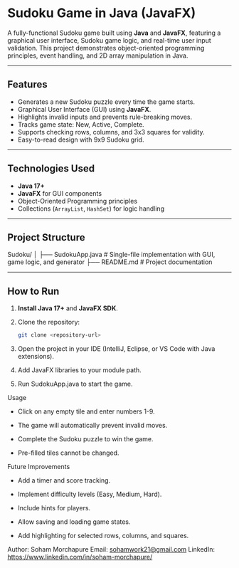 # Sudoku Game in Java (JavaFX)

A fully-functional Sudoku game built using **Java** and **JavaFX**, featuring a graphical user interface, Sudoku game logic, and real-time user input validation. This project demonstrates object-oriented programming principles, event handling, and 2D array manipulation in Java.

---

## Features

- Generates a new Sudoku puzzle every time the game starts.  
- Graphical User Interface (GUI) using **JavaFX**.  
- Highlights invalid inputs and prevents rule-breaking moves.  
- Tracks game state: New, Active, Complete.  
- Supports checking rows, columns, and 3x3 squares for validity.  
- Easy-to-read design with 9x9 Sudoku grid.  

---

## Technologies Used

- **Java 17+**  
- **JavaFX** for GUI components  
- Object-Oriented Programming principles  
- Collections (`ArrayList`, `HashSet`) for logic handling  

---

## Project Structure



Sudoku/
│
├── SudokuApp.java # Single-file implementation with GUI, game logic, and generator
├── README.md # Project documentation


---

## How to Run

1. **Install Java 17+** and **JavaFX SDK**.  
2. Clone the repository:  
   ```bash
   git clone <repository-url>


3. Open the project in your IDE (IntelliJ, Eclipse, or VS Code with Java extensions).

4. Add JavaFX libraries to your module path.

5. Run SudokuApp.java to start the game.

Usage

- Click on any empty tile and enter numbers 1-9.

- The game will automatically prevent invalid moves.

- Complete the Sudoku puzzle to win the game.

- Pre-filled tiles cannot be changed.

Future Improvements

- Add a timer and score tracking.

- Implement difficulty levels (Easy, Medium, Hard).

- Include hints for players.

- Allow saving and loading game states.

- Add highlighting for selected rows, columns, and squares.

Author: Soham Morchapure
Email: sohamwork21@gmail.com
LinkedIn: https://www.linkedin.com/in/soham-morchapure/



